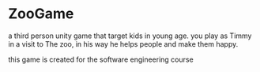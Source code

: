 # ZooGame
a third person unity game that target kids in young age.
you play as Timmy in a visit to The zoo, in his way he helps people and make them happy.

this game is created for the software engineering course
